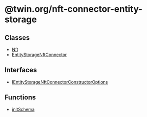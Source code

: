 # @twin.org/nft-connector-entity-storage

## Classes

- [Nft](classes/Nft.md)
- [EntityStorageNftConnector](classes/EntityStorageNftConnector.md)

## Interfaces

- [IEntityStorageNftConnectorConstructorOptions](interfaces/IEntityStorageNftConnectorConstructorOptions.md)

## Functions

- [initSchema](functions/initSchema.md)
